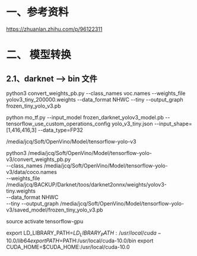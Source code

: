



#  一、参考资料

https://zhuanlan.zhihu.com/p/96122311




# 二、 模型转换


## 2.1、darknet --> bin 文件




python3 convert_weights_pb.py 
--class_names voc.names 
--weights_file yolov3_tiny_200000.weights
--data_format NHWC 
--tiny --output_graph frozen_tiny_yolo_v3.pb






python mo_tf.py --input_model frozen_darknet_yolov3_model.pb 
--tensorflow_use_custom_operations_config yolo_v3_tiny.json 
--input_shape=[1,416,416,3]  --data_type=FP32




/media/jcq/Soft/OpenVino/Model/tensorflow-yolo-v3


python3 /media/jcq/Soft/OpenVino/Model/tensorflow-yolo-v3/convert_weights_pb.py \
--class_names /media/jcq/Soft/OpenVino/Model/tensorflow-yolo-v3/data/coco.names \
--weights_file /media/jcq/BACKUP/Darknet/toos/darknet2onnx/weights/yolov3-tiny.weights \
--data_format NHWC \
--tiny --output_graph /media/jcq/Soft/OpenVino/Model/tensorflow-yolo-v3/saved_model/frozen_tiny_yolo_v3.pb


source activate tensorflow-gpu

export LD_LIBRARY_PATH=$LD_LIBRARY_PATH:/usr/local/cuda-10.0/lib64
export PATH=$PATH:/usr/local/cuda-10.0/bin
export CUDA_HOME=$CUDA_HOME:/usr/local/cuda-10.0

